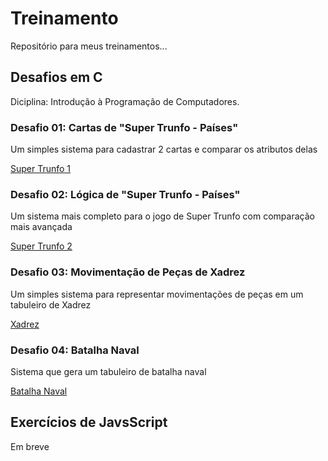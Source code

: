 # Treinamento
Repositório para meus treinamentos...

## Desafios em C
Diciplina: Introdução à Programação de Computadores.

### Desafio 01: Cartas de "Super Trunfo - Países"
Um simples sistema para cadastrar 2 cartas e comparar os atributos delas

[Super Trunfo 1](./desafios-em-c/cartasSuperTrunfo.c)

### Desafio 02: Lógica de "Super Trunfo - Países"
Um sistema mais completo para o jogo de Super Trunfo com comparação mais avançada

[Super Trunfo 2](./desafios-em-c/logicaSuperTrunfo.c)

### Desafio 03: Movimentação de Peças de Xadrez
Um simples sistema para representar movimentações de peças em um tabuleiro de Xadrez

[Xadrez](./desafios-em-c/xadrez.c)

### Desafio 04: Batalha Naval
Sistema que gera um tabuleiro de batalha naval

[Batalha Naval](./desafios-em-c/batalhaNaval.c)

## Exercícios de JavsScript
Em breve
